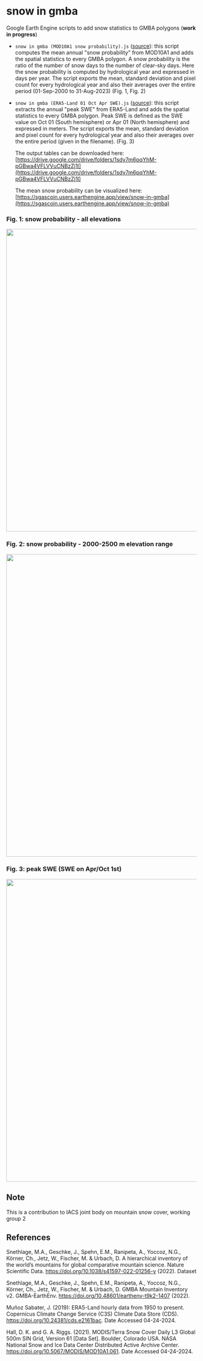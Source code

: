 # snow in gmba
Google Earth Engine scripts to add snow statistics to GMBA polygons (**work in progress**)

- `snow in gmba (MOD10A1 snow probability).js` ([source](snow%20in%20gmba.js)): this script computes the mean annual "snow probability" from MOD10A1 and adds the spatial statistics to every GMBA polygon. A snow probability is the ratio of the number of snow days to the number of clear-sky days. Here the snow probability is computed by hydrological year and expressed in days per year. The script exports the mean, standard deviation and pixel count for every hydrological year and also their averages over the entire period (01-Sep-2000 to 31-Aug-2023) (Fig. 1, Fig. 2)

- `snow in gmba (ERA5-Land 01 Oct Apr SWE).js` ([source](snow%20in%20gmba%20(ERA5-Land%2001%20Oct%20Apr%20SWE).js)): this script extracts the annual "peak SWE" from ERA5-Land and adds the spatial statistics to every GMBA polygon. Peak SWE is defined as the SWE value on Oct 01 (South hemisphere) or Apr 01 (North hemisphere) and expressed in meters. The script exports the mean, standard deviation and pixel count for every hydrological year and also their averages over the entire period (given in the filename). (Fig. 3)

  The output tables can be downloaded here: [https://drive.google.com/drive/folders/1sdy7m6pqYhM-pGBwa4VFLVVuCNBzZj1I](https://drive.google.com/drive/folders/1sdy7m6pqYhM-pGBwa4VFLVVuCNBzZj1I)
  
  The mean snow probability can be visualized here: [https://sgascoin.users.earthengine.app/view/snow-in-gmba](https://sgascoin.users.earthengine.app/view/snow-in-gmba)

### Fig. 1: snow probability - all elevations

<img src="https://github.com/sgascoin/snow-in-gmba/assets/29677722/eea5a9cb-4836-49ad-877d-bbe71190482b" width="800" />

### Fig. 2: snow probability - 2000-2500 m elevation range

<img src="https://github.com/sgascoin/snow-in-gmba/assets/29677722/e9bd919d-20e9-4aec-b019-160cdd1403ba" width="800" />

### Fig. 3: peak SWE (SWE on Apr/Oct 1st)

<img src="https://github.com/sgascoin/snow-in-gmba/assets/29677722/57977834-287a-4318-9edd-d39cb8ee4e3a" width="800" />

## Note
This is a contribution to IACS joint body on mountain snow cover, working group 2 

## References 

Snethlage, M.A., Geschke, J., Spehn, E.M., Ranipeta, A., Yoccoz, N.G., Körner, Ch., Jetz, W., Fischer, M. & Urbach, D. A hierarchical inventory of the world’s mountains for global comparative mountain science. Nature Scientific Data. https://doi.org/10.1038/s41597-022-01256-y (2022).
Dataset

Snethlage, M.A., Geschke, J., Spehn, E.M., Ranipeta, A., Yoccoz, N.G., Körner, Ch., Jetz, W., Fischer, M. & Urbach, D. GMBA Mountain Inventory v2. GMBA-EarthEnv. https://doi.org/10.48601/earthenv-t9k2-1407 (2022).

Muñoz Sabater, J. (2019): ERA5-Land hourly data from 1950 to present. Copernicus Climate Change Service (C3S) Climate Data Store (CDS). https://doi.org/10.24381/cds.e2161bac. Date Accessed 04-24-2024. 

Hall, D. K. and G. A. Riggs. (2021). MODIS/Terra Snow Cover Daily L3 Global 500m SIN Grid, Version 61 [Data Set]. Boulder, Colorado USA. NASA National Snow and Ice Data Center Distributed Active Archive Center. https://doi.org/10.5067/MODIS/MOD10A1.061. Date Accessed 04-24-2024.
